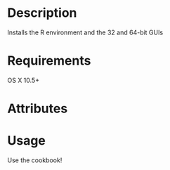 Description
===========
Installs the R environment and the 32 and 64-bit GUIs

Requirements
============
OS X 10.5+

Attributes
==========

Usage
=====
Use the cookbook!
